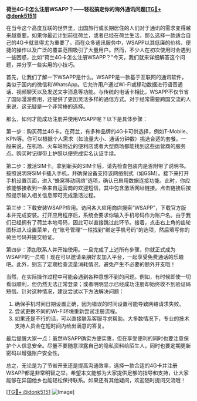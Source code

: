**荷兰4G卡怎么注册WSAPP？——轻松搞定你的海外通讯问题[[TG💪+ @donk5151](https://t.me/s/donk5151)]**

在当今这个高度互联的世界里，出国旅行或长期居住的人们对于通讯的需求变得越来越重要。如果你最近计划前往荷兰，或者已经在荷兰生活，那么选择一款适合自己的4G卡就显得尤为重要了。而在众多通讯服务中，WSAPP以其低廉的价格、便捷的操作以及广泛的覆盖范围吸引了大量用户。然而，不少人在初次使用时会遇到一些困惑，比如“荷兰4G卡怎么注册WSAPP？”今天，我们就来详细解答这个问题，并分享一些实用的小技巧。

首先，让我们了解一下WSAPP是什么。WSAPP是一款基于互联网的通讯软件，类似于国内的微信和WhatsApp。它允许用户通过Wi-Fi或移动数据进行语音通话、视频聊天以及发送文字消息等功能。与传统的电话卡相比，WSAPP不仅节省了国际漫游费用，还提供了更加灵活多样的通信方式。对于经常需要跨国交流的人来说，这无疑是一个非常棒的选择。

那么，如何才能成功注册并使用WSAPP呢？以下是具体步骤：

第一步：购买荷兰4G卡。在荷兰，有多种品牌的4G卡可供选择，例如T-Mobile、KPN等。你可以根据个人需求（如流量大小、通话分钟数）挑选合适的套餐。一般来说，在机场、火车站附近的便利店或者大型商场都能找到这些运营商的服务点。购买时记得带上护照以便完成实名认证手续。

第二步：激活SIM卡。拿到新买的SIM卡后，请先检查包装内是否附带了说明书。按照说明将SIM卡插入手机，并确保设备支持该网络制式（如GSM）。接下来打开手机设置页面，进入“蜂窝移动网络”选项，确认已启用数据连接功能。此时，你应该能够接收到一条来自运营商的欢迎短信，其中包含激活网址链接。点击链接后按照提示输入相关信息即可完成激活过程。

第三步：下载安装WSAPP应用。访问各大应用商店搜索“WSAPP”，下载官方版本并完成安装。打开应用程序后，系统会要求你输入手机号码作为账户名。由于我们已经拥有了荷兰本地号码，因此可以直接跳过此环节。接着，点击右上角的齿轮图标进入设置菜单，在“账号管理”一栏找到“绑定手机号码”的选项，然后填写你的荷兰号码并提交验证。

第四步：添加联系人并开始使用。一旦完成了上述所有步骤，你就正式成为WSAPP的一员啦！现在可以邀请亲朋好友加入平台，一起享受免费通话的乐趣吧。此外，别忘了定期检查流量消耗情况，避免产生不必要的额外开支哦！

当然，在实际操作过程中可能会遇到各种意想不到的问题。例如，有时候即使一切看似顺利，但仍然无法正常登录；或者明明显示已经成功注册却始终收不到验证码短信。针对这种情况，建议尝试以下方法解决问题：

1. 确保手机时间日期设置正确，因为错误的时间设置可能导致网络请求失败。
2. 尝试更换不同的Wi-Fi环境重新尝试注册流程。
3. 如果还是不行的话，可以直接联系客服寻求帮助。大多数情况下，专业的技术支持人员会在短时间内给出满意的答复。

最后提醒大家一点：虽然WSAPP确实方便实惠，但在享受便利的同时也要注意保护个人信息安全。尽量不要随意泄露自己的隐私资料给陌生人，同时也要定期更新密码以增强账户安全性。

总之，无论是为了节省开支还是提高沟通效率，选择一款合适的4G卡并注册WSAPP都是非常明智之举。希望本文能够为大家提供足够的指导和支持，让大家能够在异国他乡也能轻松保持联系。如果还有其他疑问，欢迎随时提问交流哦！

[[TG💪+ @donk5151](https://t.me/s/donk5151) ![Image](https://i.postimg.cc/rwNCRYN7/Snipaste-2025-04-30-17-27-05.png)]